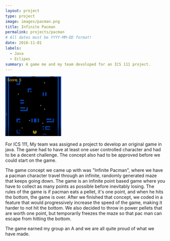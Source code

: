 ```yaml
---
layout: project
type: project
image: images/pacman.png
title: Infinite Pacman
permalink: projects/pacman
# All dates must be YYYY-MM-DD format!
date: 2018-11-01
labels:
  - Java
  - Eclipes
summary: A game me and my team devoloped for an ICS 111 project.
---
```


<div style="width: 35%; height: 50%; float: center;">
  <img class="ui image" src="../images/Pacman-Game.JPG">
</div>

For ICS 111, My team was assigned a project to develop an original game in java. The game had to have at least one user controlled character and had to be a decent challenge. The concept also had to be approved before we could start on the game.

The game concept we came up with was "Infinite Pacman", where we have a pacman character travel through an infinite, randomly generated maze that keeps going down. The game is an infinite point based game where you have to collect as many points as possible before inevitably losing. The rules of the game is if pacman eats a pellet, it's one point, and when he hits the bottom, the game is over. After we finished that concept, we coded in a feature that would progressively increase the speed of the game, making it harder to not hit the bottom. We also decided to throw in power pellets that are worth one point, but temporarily freezes the maze so that pac man can escape from hitting the bottom. 

The game earned my group an A and we are all quite proud of what we have made.


